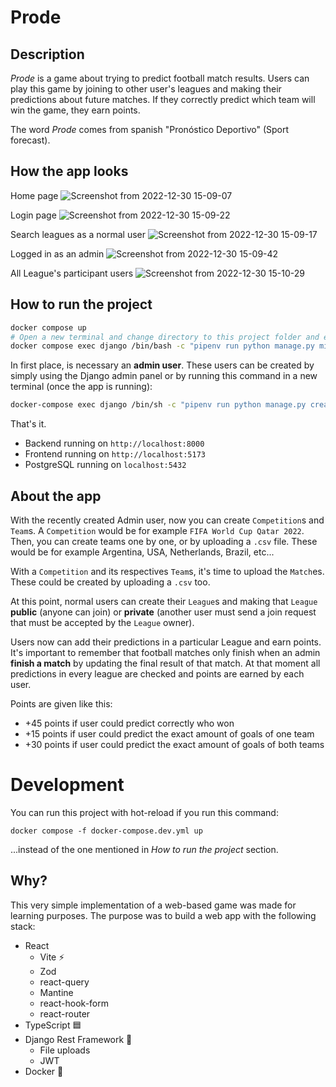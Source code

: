 # Prode

## Description

*Prode* is a game about trying to predict football match results. Users can play this game by joining to other user's leagues and making their predictions about future matches. If they correctly predict which team will win the game, they earn points.

The word *Prode* comes from spanish "Pronóstico Deportivo" (Sport forecast).

## How the app looks

Home page
![Screenshot from 2022-12-30 15-09-07](https://user-images.githubusercontent.com/11776905/210100259-6c5cd0fe-0827-4afe-9892-fd0ecc1d2a15.png)

Login page
![Screenshot from 2022-12-30 15-09-22](https://user-images.githubusercontent.com/11776905/210100263-8fe87af7-c1b4-476f-8277-869c4ac5a36d.png)

Search leagues as a normal user
![Screenshot from 2022-12-30 15-09-17](https://user-images.githubusercontent.com/11776905/210100268-5b1c22c5-372a-4bf1-92f4-8904d9206cd3.png)

Logged in as an admin
![Screenshot from 2022-12-30 15-09-42](https://user-images.githubusercontent.com/11776905/210100269-deaae360-1e55-49af-8741-ff3fd413396e.png)

All League's participant users
![Screenshot from 2022-12-30 15-10-29](https://user-images.githubusercontent.com/11776905/210100297-be3eba3c-055e-41cd-98dc-889e559aa4d3.png)

## How to run the project

```sh
docker compose up
# Open a new terminal and change directory to this project folder and execute:
docker compose exec django /bin/bash -c "pipenv run python manage.py migrate"
```

In first place, is necessary an **admin user**. These users can be created by simply using the Django admin panel or by running this command in a new terminal (once the app is running):

```sh
docker-compose exec django /bin/sh -c "pipenv run python manage.py createsuperuser"
```

That's it.

* Backend running on `http://localhost:8000`
* Frontend running on `http://localhost:5173`
* PostgreSQL running on `localhost:5432`

## About the app

With the recently created Admin user, now you can create `Competition`s and `Team`s. A `Competition` would be for example `FIFA World Cup Qatar 2022`. Then, you can create teams one by one, or by uploading a `.csv` file. These would be for example Argentina, USA, Netherlands, Brazil, etc...

With a `Competition` and its respectives `Team`s, it's time to upload the `Match`es. These could be created by uploading a `.csv` too.

At this point, normal users can create their `League`s and making that `League` **public** (anyone can join) or **private** (another user must send a join request that must be accepted by the `League` owner).

Users now can add their predictions in a particular League and earn points. It's important to remember that football matches only finish when an admin **finish a match** by updating the final result of that match. At that moment all predictions in every league are checked and points are earned by each user.

Points are given like this:

* +45 points if user could predict correctly who won
* +15 points if user could predict the exact amount of goals of one team
* +30 points if user could predict the exact amount of goals of both teams

# Development

You can run this project with hot-reload if you run this command:

```
docker compose -f docker-compose.dev.yml up
```

...instead of the one mentioned in *How to run the project* section.

## Why?

This very simple implementation of a web-based game was made for learning purposes. The purpose was to build a web app with the following stack:

* React
  * Vite ⚡
  * Zod
  * react-query
  * Mantine
  * react-hook-form
  * react-router
* TypeScript 🟦
* Django Rest Framework 🐍
  * File uploads
  * JWT
* Docker 🐋
